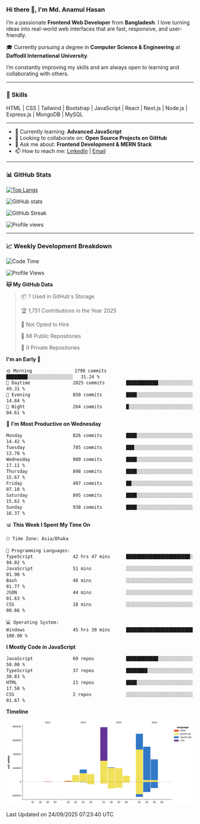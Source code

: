 ### Hi there 👋, I'm Md. Anamul Hasan

I’m a passionate **Frontend Web Developer** from **Bangladesh**. I love turning ideas into real-world web interfaces that are fast, responsive, and user-friendly.

🎓 Currently pursuing a degree in **Computer Science & Engineering** at **Daffodil International University**.

I’m constantly improving my skills and am always open to learning and collaborating with others.

---

### 🚀 Skills
HTML | CSS | Tailwind | Bootstrap | JavaScript | React | Next.js | Node.js | Express.js | MongoDB | MySQL 

---

- 🌱 Currently learning: **Advanced JavaScript**
- 👯 Looking to collaborate on: **Open Source Projects on GitHub**
- 💬 Ask me about: **Frontend Development & MERN Stack**
- 📫 How to reach me: [LinkedIn](https://www.linkedin.com/in/mdanamulhasan201) | [Email](mailto:anamulhasan3625@gmail.com)

---

### 📊 GitHub Stats

[![Top Langs](https://github-readme-stats.vercel.app/api/top-langs/?username=mdanamulhasan201&layout=compact)](https://github.com/anuraghazra/github-readme-stats)

![GitHub stats](https://github-readme-stats.vercel.app/api?username=mdanamulhasan201&show_icons=true&count_private=true&theme=tokyonight)

![GitHub Streak](https://streak-stats.demolab.com?user=mdanamulhasan201&theme=tokyonight)

![Profile views](https://gpvc.arturio.dev/mdanamulhasan201)

---

### 📈 Weekly Development Breakdown

<!--START_SECTION:waka-->
![Code Time](http://img.shields.io/badge/Code%20Time-747%20hrs%2058%20mins-blue)

![Profile Views](http://img.shields.io/badge/Profile%20Views-1-blue)

**🐱 My GitHub Data** 

> 📦 ? Used in GitHub's Storage 
 > 
> 🏆 1,751 Contributions in the Year 2025
 > 
> 🚫 Not Opted to Hire
 > 
> 📜 66 Public Repositories 
 > 
> 🔑 0 Private Repositories 
 > 
**I'm an Early 🐤** 

```text
🌞 Morning                1790 commits        ████████░░░░░░░░░░░░░░░░░   31.24 % 
🌆 Daytime                2825 commits        ████████████░░░░░░░░░░░░░   49.31 % 
🌃 Evening                850 commits         ████░░░░░░░░░░░░░░░░░░░░░   14.84 % 
🌙 Night                  264 commits         █░░░░░░░░░░░░░░░░░░░░░░░░   04.61 % 
```
📅 **I'm Most Productive on Wednesday** 

```text
Monday                   826 commits         ████░░░░░░░░░░░░░░░░░░░░░   14.42 % 
Tuesday                  785 commits         ███░░░░░░░░░░░░░░░░░░░░░░   13.70 % 
Wednesday                980 commits         ████░░░░░░░░░░░░░░░░░░░░░   17.11 % 
Thursday                 898 commits         ████░░░░░░░░░░░░░░░░░░░░░   15.67 % 
Friday                   407 commits         ██░░░░░░░░░░░░░░░░░░░░░░░   07.10 % 
Saturday                 895 commits         ████░░░░░░░░░░░░░░░░░░░░░   15.62 % 
Sunday                   938 commits         ████░░░░░░░░░░░░░░░░░░░░░   16.37 % 
```


📊 **This Week I Spent My Time On** 

```text
🕑︎ Time Zone: Asia/Dhaka

💬 Programming Languages: 
TypeScript               42 hrs 47 mins      ████████████████████████░   94.02 % 
JavaScript               51 mins             ░░░░░░░░░░░░░░░░░░░░░░░░░   01.90 % 
Bash                     48 mins             ░░░░░░░░░░░░░░░░░░░░░░░░░   01.77 % 
JSON                     44 mins             ░░░░░░░░░░░░░░░░░░░░░░░░░   01.63 % 
CSS                      18 mins             ░░░░░░░░░░░░░░░░░░░░░░░░░   00.66 % 

💻 Operating System: 
Windows                  45 hrs 30 mins      █████████████████████████   100.00 % 
```

**I Mostly Code in JavaScript** 

```text
JavaScript               60 repos            ████████████░░░░░░░░░░░░░   50.00 % 
TypeScript               37 repos            ████████░░░░░░░░░░░░░░░░░   30.83 % 
HTML                     21 repos            ████░░░░░░░░░░░░░░░░░░░░░   17.50 % 
CSS                      2 repos             ░░░░░░░░░░░░░░░░░░░░░░░░░   01.67 % 
```



**Timeline**

![Lines of Code chart](https://raw.githubusercontent.com/mdanamulhasan201/mdanamulhasan201/main/assets/bar_graph.png)


 Last Updated on 24/09/2025 07:23:40 UTC
<!--END_SECTION:waka-->
